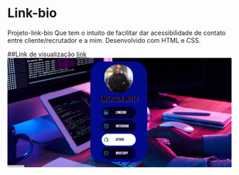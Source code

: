 # Link-bio
Projeto-link-bio
Que tem o intuito de facilitar dar acessibilidade de contato entre cliente/recrutador e a mim. Desenvolvido com HTML e CSS.

##Link de visualização [link](https://emergbr.github.io/Link-bio/)
![projeto-imagem](./link-bio.png)

